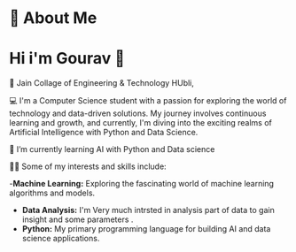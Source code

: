 # 🚀 About Me
# Hi i'm Gourav 👋


 🏫 Jain  Collage of Engineering & Technology HUbli,
 
 💻 I'm a Computer Science student with a passion for exploring the world of technology and data-driven solutions.
     My journey involves continuous learning and growth, and currently, I'm diving into the exciting realms of Artificial Intelligence with Python and Data Science.

🌱 I’m currently learning AI with Python  and Data science


 👨‍💻 Some of my interests and skills include:
 
-**Machine Learning:**  Exploring the fascinating world of machine learning algorithms and models.
- **Data Analysis:**    I'm Very much intrsted in analysis part of data to gain insight and some parameters .
- **Python:**           My primary programming language for building AI and data science applications.


